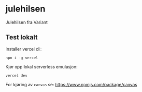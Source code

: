 # julehilsen

Julehilsen fra Variant

## Test lokalt

Installer vercel cli:

```
npm i -g vercel
```

Kjør opp lokal serverless emulasjon:

```
vercel dev
```

For kjøring av `canvas` se: https://www.npmjs.com/package/canvas
